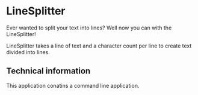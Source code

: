 # LineSplitter
Ever wanted to split your text into lines? Well now you can with the LineSplitter! 

LineSplitter takes a line of text and a character count per line to create text divided into lines.

## Technical information
This application conatins a command line application.
